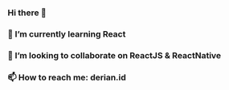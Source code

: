 ### Hi there 👋
### 🌱 I’m currently learning React
### 👯 I’m looking to collaborate on ReactJS & ReactNative
### 📫 How to reach me: derian.id


<!--
**derianIP/derianIP** is a ✨ _special_ ✨ repository because its `README.md` (this file) appears on your GitHub profile.

Here are some ideas to get you started:

- 🔭 I’m currently working on ...
- 🌱 I’m currently learning ...
- 👯 I’m looking to collaborate on ...
- 🤔 I’m looking for help with ...
- 💬 Ask me about ...
- 📫 How to reach me: ...
- 😄 Pronouns: ...
- ⚡ Fun fact: ...
-->
